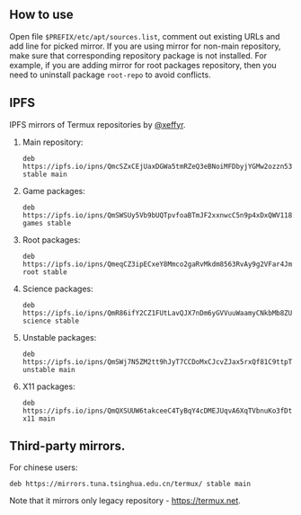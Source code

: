 ## How to use

Open file `$PREFIX/etc/apt/sources.list`, comment out existing URLs and add line for picked mirror.
If you are using mirror for non-main repository, make sure that corresponding repository package is
not installed. For example, if you are adding mirror for root packages repository, then you need to
uninstall package `root-repo` to avoid conflicts.

## IPFS

IPFS mirrors of Termux repositories by [@xeffyr](https://github.com/xeffyr).

1. Main repository:
   ```
   deb https://ipfs.io/ipns/QmcSZxCEjUaxDGWa5tmRZeQ3eBNoiMFDbyjYGMw2ozzn53 stable main
   ```

2. Game packages:
   ```
   deb https://ipfs.io/ipns/QmSWSUy5Vb9bUQTpvfoaBTmJF2xxnwcC5n9p4xDxQWV118 games stable
   ```

3. Root packages:
   ```
   deb https://ipfs.io/ipns/QmeqCZ3ipECxeY8Mmco2gaRvMkdm8563RvAy9g2VFar4Jm root stable
   ```

4. Science packages:
   ```
   deb https://ipfs.io/ipns/QmR86ifY2CZ1FUtLavQJX7nDm6yGVVuuWaamyCNkbMb8ZU science stable
   ```

5. Unstable packages:
   ```
   deb https://ipfs.io/ipns/QmSWj7N5ZM2tt9hJyT7CCDoMxCJcvZJax5rxQf81C9ttpT unstable main
   ```

6. X11 packages:
   ```
   deb https://ipfs.io/ipns/QmQXSUUW6takceeC4TyBqY4cDMEJUqvA6XqTVbnuKo3fDt x11 main
   ```

## Third-party mirrors.

For chinese users:
```
deb https://mirrors.tuna.tsinghua.edu.cn/termux/ stable main
```
Note that it mirrors only legacy repository - https://termux.net.
